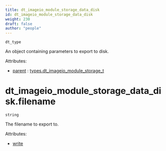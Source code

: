 ```yaml
---
title: dt_imageio_module_storage_data_disk
id: dt_imageio_module_storage_data_disk
weight: 230
draft: false
author: "people"
---
```


`dt_type`

An object containing parameters to export to disk.

Attributes:

* [parent](../attributes#parent) : [types.dt_imageio_module_storage_t](../types/dt_imageio_module_storage_t)

# dt_imageio_module_storage_data_disk.filename

`string`

The filename to export to.

Attributes:

* [write](../attributes#write)

